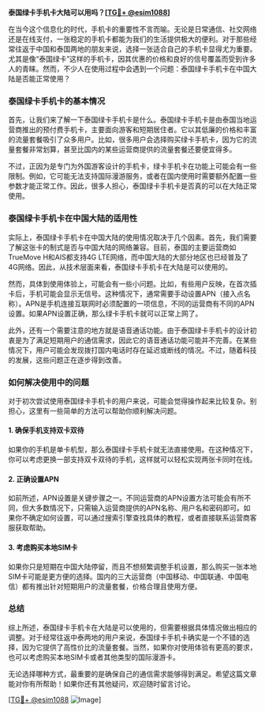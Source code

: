 **泰国绿卡手机卡大陆可以用吗？[[TG💪+ @esim1088](https://t.me/s/esim1088)]**

在当今这个信息化的时代，手机卡的重要性不言而喻。无论是日常通信、社交网络还是在线支付，一张稳定的手机卡都能为我们的生活提供极大的便利。对于那些经常往返于中国和泰国两地的朋友来说，选择一张适合自己的手机卡显得尤为重要。尤其是像“泰国绿卡”这样的手机卡，因其优惠的价格和良好的信号覆盖而受到许多人的青睐。然而，不少人在使用过程中会遇到一个问题：泰国绿卡手机卡在中国大陆是否能正常使用？

### 泰国绿卡手机卡的基本情况

首先，让我们来了解一下泰国绿卡手机卡是什么。泰国绿卡手机卡是由泰国当地运营商推出的预付费手机卡，主要面向游客和短期居住者。它以其低廉的价格和丰富的流量套餐吸引了众多用户。比如，很多用户会选择购买绿卡手机卡，因为它的流量套餐非常划算，甚至比国内的某些运营商提供的流量套餐还要便宜得多。

不过，正因为是专门为外国游客设计的手机卡，绿卡手机卡在功能上可能会有一些限制。例如，它可能无法支持国际漫游服务，或者在国内使用时需要额外配置一些参数才能正常工作。因此，很多人担心，泰国绿卡手机卡是否真的可以在大陆正常使用。

### 泰国绿卡手机卡在中国大陆的适用性

实际上，泰国绿卡手机卡在中国大陆的使用情况取决于几个因素。首先，我们需要了解这张卡的制式是否与中国大陆的网络兼容。目前，泰国的主要运营商如TrueMove H和AIS都支持4G LTE网络，而中国大陆的大部分地区也已经普及了4G网络。因此，从技术层面来看，泰国绿卡手机卡在大陆是可以使用的。

然而，具体到使用体验上，可能会有一些小问题。比如，有些用户反映，在首次插卡后，手机可能会显示无信号。这种情况下，通常需要手动设置APN（接入点名称）。APN是手机连接互联网时必须配置的一项信息，不同的运营商有不同的APN设置。如果APN设置正确，那么绿卡手机卡就可以正常上网了。

此外，还有一个需要注意的地方就是语音通话功能。由于泰国绿卡手机卡的设计初衷是为了满足短期用户的通信需求，因此它的语音通话功能可能并不完善。在某些情况下，用户可能会发现拨打国内电话时存在延迟或断线的情况。不过，随着科技的发展，这些问题正在逐步得到改善。

### 如何解决使用中的问题

对于初次尝试使用泰国绿卡手机卡的用户来说，可能会觉得操作起来比较复杂。别担心，这里有一些简单的方法可以帮助你顺利解决问题。

#### 1. 确保手机支持双卡双待
如果你的手机是单卡机型，那么泰国绿卡手机卡就无法直接使用。在这种情况下，你可以考虑更换一部支持双卡双待的手机，这样就可以轻松实现两张卡同时在线。

#### 2. 正确设置APN
如前所述，APN设置是关键步骤之一。不同运营商的APN设置方法可能会有所不同，但大多数情况下，只需输入运营商提供的APN名称、用户名和密码即可。如果你不确定如何设置，可以通过搜索引擎查找具体的教程，或者直接联系运营商客服获取帮助。

#### 3. 考虑购买本地SIM卡
如果你只是短期在中国大陆停留，而且不想频繁调整手机设置，那么购买一张本地SIM卡可能是更方便的选择。国内的三大运营商（中国移动、中国联通、中国电信）都有推出针对短期用户的流量套餐，价格合理且使用方便。

### 总结

综上所述，泰国绿卡手机卡在大陆是可以使用的，但需要根据具体情况做出相应的调整。对于经常往返中泰两地的用户来说，泰国绿卡手机卡确实是一个不错的选择，因为它提供了高性价比的流量套餐。当然，如果你对使用体验有更高的要求，也可以考虑购买本地SIM卡或者其他类型的国际漫游卡。

无论选择哪种方式，最重要的是确保自己的通信需求能够得到满足。希望这篇文章能对你有所帮助！如果你还有其他疑问，欢迎随时留言讨论。

[[TG💪+ @esim1088](https://t.me/s/esim1088) ![Image](https://i.postimg.cc/4NQfJmqS/Snipaste-2025-05-13-00-14-12.png)]